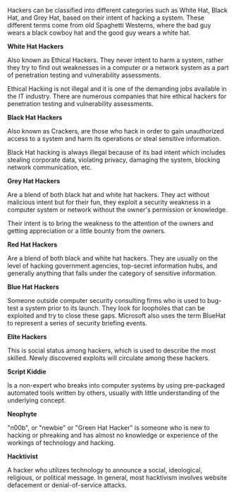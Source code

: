 Hackers can be classified into different categories such as White Hat, Black Hat, and Grey Hat, based on their intent of hacking a system. These different terms come from old Spaghetti Westerns, where the bad guy wears a black cowboy hat and the good guy wears a white hat.

**White Hat Hackers**

Also known as Ethical Hackers. They never intent to harm a system, rather they try to find out weaknesses in a computer or a network system as a part of penetration testing and vulnerability assessments.

Ethical Hacking is not illegal and it is one of the demanding jobs available in the IT industry. There are numerous companies that hire ethical hackers for penetration testing and vulnerability assessments.

**Black Hat Hackers**

Also known as Crackers, are those who hack in order to gain unauthorized access to a system and harm its operations or steal sensitive information.

Black Hat hacking is always illegal because of its bad intent which includes stealing corporate data, violating privacy, damaging the system, blocking network communication, etc.

**Grey Hat Hackers**

Are a blend of both black hat and white hat hackers. They act without malicious intent but for their fun, they exploit a security weakness in a computer system or network without the owner's permission or knowledge.

Their intent is to bring the weakness to the attention of the owners and getting appreciation or a little bounty from the owners.

**Red Hat Hackers**

Are a blend of both black and white hat hackers. They are usually on the level of hacking government agencies, top-secret information hubs, and generally anything that falls under the category of sensitive information.

**Blue Hat Hackers**

Someone outside computer security consulting firms who is used to bug-test a system prior to its launch. They look for loopholes that can be exploited and try to close these gaps. Microsoft also uses the term BlueHat to represent a series of security briefing events.

**Elite Hackers**

This is social status among hackers, which is used to describe the most skilled. Newly discovered exploits will circulate among these hackers.

**Script Kiddie**

Is a non-expert who breaks into computer systems by using pre-packaged automated tools written by others, usually with little understanding of the underlying concept.

**Neophyte**

"n00b", or "newbie" or "Green Hat Hacker" is someone who is new to hacking or phreaking and has almost no knowledge or experience of the workings of technology and hacking.

**Hacktivist**

A hacker who utilizes technology to announce a social, ideological, religious, or political message. In general, most hacktivism involves website defacement or denial-of-service attacks.